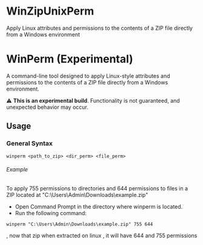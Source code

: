 # WinZipUnixPerm
Apply Linux attributes and permissions to the contents of a ZIP file directly from a Windows environment

# WinPerm (Experimental)

 A command-line tool designed to apply Linux-style attributes and permissions to the contents of a ZIP file directly from a Windows environment.  

⚠️ **This is an experimental build**. Functionality is not guaranteed, and unexpected behavior may occur.

## Usage

### General Syntax

```
winperm <path_to_zip> <dir_perm> <file_perm>
```
###### Example 
To apply 755 permissions to directories and 644 permissions to files in a ZIP located at "C:\Users\Admin\Downloads\example.zip"

- Open Command Prompt in the directory where winperm is located.
- Run the following command:
```
winperm "C:\Users\Admin\Downloads\example.zip" 755 644
```
, now that zip when extracted on linux , it will have 644 and 755 permissions


